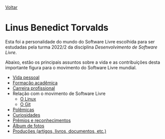 [Voltar](../README.md)

Linus Benedict Torvalds
====

Esta foi a personalidade do mundo do Software Livre escolhida para ser estudadas pela turma 2022/2 da disciplina *Desenvolvimento de Software Livre*. 

Abaixo, estão os principais assuntos sobre a vida e as contribuições desta importante figura para o movimento do Software Livre mundial.

- [Vida pessoal](vida-pessoal.md)
- [Formação acadêmica](formacao-academica.md)
- [Carreira profissional](carreira.md)
- Relação com o movimento de Software Livre
    - [O Linux](linux.md)
    - [O Git](git.md)      
- [Polêmicas](polemicas.md)
- [Curiosidades](curiosidades.md)
- [Prêmios e reconhecimentos](premios-e-reconhecimentos.md)
- [Álbum de fotos](fotos.md)
- [Produções (artigos, livros, documentos, etc.)](producoes.md)
